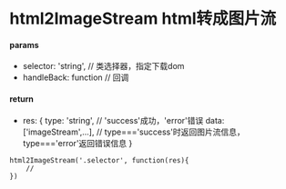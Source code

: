 # html2ImageStream html转成图片流

#### params
* selector: 'string', // 类选择器，指定下载dom
* handleBack: function // 回调
#### return
* res: {
    type: 'string', // 'success'成功，'error'错误
    data: ['imageStream',...], // type==='success'时返回图片流信息，type==='error'返回错误信息
}
```
html2ImageStream('.selector', function(res){
    // 
})
```
